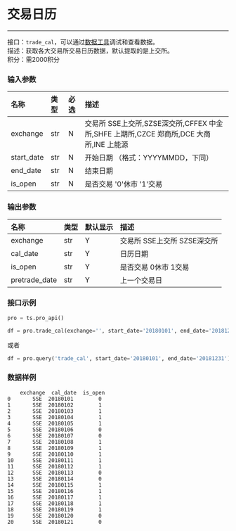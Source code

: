 # 交易日历

---

接口：`trade_cal`，可以通过[数据工具](https://tushare.pro/webclient/)调试和查看数据。  
描述：获取各大交易所交易日历数据，默认提取的是上交所。  
积分：需2000积分

### 输入参数

| 名称       | 类型 | 必选 | 描述                                                                                   |
| :--------- | :--- | :--- | :------------------------------------------------------------------------------------- |
| exchange   | str  | N    | 交易所 SSE上交所,SZSE深交所,CFFEX 中金所,SHFE 上期所,CZCE 郑商所,DCE 大商所,INE 上能源 |
| start_date | str  | N    | 开始日期 （格式：YYYYMMDD，下同）                                                      |
| end_date   | str  | N    | 结束日期                                                                               |
| is_open    | str  | N    | 是否交易 '0'休市 '1'交易                                                               |

### 输出参数

| 名称          | 类型 | 默认显示 | 描述                        |
| :------------ | :--- | :------- | :-------------------------- |
| exchange      | str  | Y        | 交易所 SSE上交所 SZSE深交所 |
| cal_date      | str  | Y        | 日历日期                    |
| is_open       | str  | Y        | 是否交易 0休市 1交易        |
| pretrade_date | str  | Y        | 上一个交易日                |

### 接口示例

```python
pro = ts.pro_api()

df = pro.trade_cal(exchange='', start_date='20180101', end_date='20181231')
````

或者

```python
df = pro.query('trade_cal', start_date='20180101', end_date='20181231')
```

### 数据样例

```
    exchange  cal_date  is_open
0       SSE  20180101        0
1       SSE  20180102        1
2       SSE  20180103        1
3       SSE  20180104        1
4       SSE  20180105        1
5       SSE  20180106        0
6       SSE  20180107        0
7       SSE  20180108        1
8       SSE  20180109        1
9       SSE  20180110        1
10      SSE  20180111        1
11      SSE  20180112        1
12      SSE  20180113        0
13      SSE  20180114        0
14      SSE  20180115        1
15      SSE  20180116        1
16      SSE  20180117        1
17      SSE  20180118        1
18      SSE  20180119        1
19      SSE  20180120        0
20      SSE  20180121        0
```